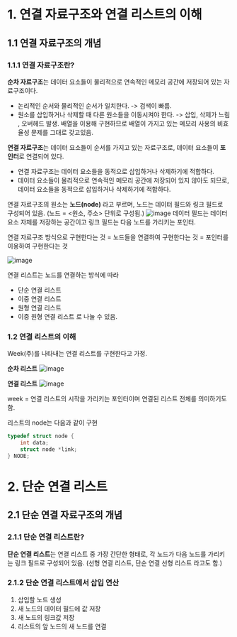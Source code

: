 # 1. 연결 자료구조와 연결 리스트의 이해

## 1.1 연결 자료구조의 개념

### 1.1.1 연결 자료구조란?

**순차 자료구조**는 데이터 요소들이 물리적으로 연속적인 메모리 공간에 저장되어 있는 자료구조이다.

- 논리적인 순서와 물리적인 순서가 일치한다. -> 검색이 빠름.
- 원소를 삽입하거나 삭제할 때 다른 원소들을 이동시켜야 한다. -> 삽입, 삭제가 느림 , 오버헤드 발생.
  배열을 이용해 구현하므로 배열이 가지고 있는 메모리 사용의 비효율성 문제를 그대로 갖고있음.

**연결 자료구조**는 데이터 요소들이 순서를 가지고 있는 자료구조로, 데이터 요소들이 **포인터**로 연결되어 있다.

- 연결 자료구조는 데이터 요소들을 동적으로 삽입하거나 삭제하기에 적합하다.
- 데이터 요소들이 물리적으로 연속적인 메모리 공간에 저장되어 있지 않아도 되므로, 데이터 요소들을 동적으로 삽입하거나 삭제하기에 적합하다.

연결 자료구조의 원소는 **노드(node)** 라고 부르며, 노드는 데이터 필드와 링크 필드로 구성되어 있음.
(노드 = <원소, 주소> 단위로 구성됨.)
![image](https://github.com/HoyeongJeon/book_ticket/assets/78394999/e27a90f5-e252-43ea-8405-28ee0ce29b8a)
데이터 필드는 데이터 요소 자체를 저장하는 공간이고
링크 필드는 다음 노드를 가리키는 포인터.

연결 자료구조 방식으로 구현한다는 것 = 노드들을 연결하여 구현한다는 것 = 포인터를 이용하여 구현한다는 것

![image](https://github.com/HoyeongJeon/book_ticket/assets/78394999/f7a6ffe2-cf1d-476a-bac5-6b63c3f350f7)

연결 리스트는 노드를 연결하는 방식에 따라

- 단순 연결 리스트
- 이중 연결 리스트
- 원형 연결 리스트
- 이중 원형 연결 리스트
  로 나눌 수 있음.

### 1.2 연결 리스트의 이해

Week(주)를 나타내는 연결 리스트를 구현한다고 가정.

**순차 리스트**
![image](https://github.com/HoyeongJeon/book_ticket/assets/78394999/58b60d30-0222-442e-9bc5-ebae9d4dfd75)

**연결 리스트**
![image](https://github.com/HoyeongJeon/book_ticket/assets/78394999/c118169d-3f4a-4401-b267-98d5a7da2aba)

week = 연결 리스트의 시작을 가리키는 포인터이며 연결된 리스트 전체를 의미하기도 함.

리스트의 node는 다음과 같이 구현

```c
typedef struct node {
    int data;
    struct node *link;
} NODE;
```

# 2. 단순 연결 리스트

## 2.1 단순 연결 자료구조의 개념

### 2.1.1 단순 연결 리스트란?

**단순 연결 리스트**는 연결 리스트 중 가장 간단한 형태로, 각 노드가 다음 노드를 가리키는 링크 필드로 구성되어 있음.
(선형 연결 리스트, 단순 연결 선형 리스트 라고도 함.)

### 2.1.2 단순 연결 리스트에서 삽입 연산

1. 삽입할 노드 생성
2. 새 노드의 데이터 필드에 값 저장
3. 새 노드의 링크값 저장
4. 리스트의 앞 노드의 새 노드를 연결
